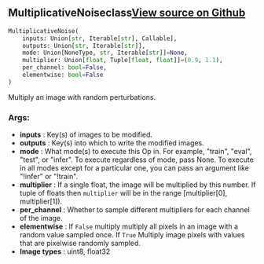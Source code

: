 ## MultiplicativeNoise<span class="tag">class</span><a class="sourcelink" href=https://github.com/fastestimator/fastestimator/blob/r1.0/fastestimator/op/numpyop/univariate/multiplicative_noise.py/#L22-L54>View source on Github</a>
```python
MultiplicativeNoise(
	inputs: Union[str, Iterable[str], Callable],
	outputs: Union[str, Iterable[str]],
	mode: Union[NoneType, str, Iterable[str]]=None,
	multiplier: Union[float, Tuple[float, float]]=(0.9, 1.1),
	per_channel: bool=False,
	elementwise: bool=False
)
```
Multiply an image with random perturbations.


<h3>Args:</h3>

* **inputs** :  Key(s) of images to be modified.
* **outputs** :  Key(s) into which to write the modified images.
* **mode** :  What mode(s) to execute this Op in. For example, "train", "eval", "test", or "infer". To execute        regardless of mode, pass None. To execute in all modes except for a particular one, you can pass an argument        like "!infer" or "!train".
* **multiplier** :  If a single float, the image will be multiplied by this number. If tuple of floats then `multiplier`        will be in the range [multiplier[0], multiplier[1]).
* **per_channel** :  Whether to sample different multipliers for each channel of the image.
* **elementwise** :  If `False` multiply multiply all pixels in an image with a random value sampled once.        If `True` Multiply image pixels with values that are pixelwise randomly sampled.
* **Image types** :     uint8, float32



